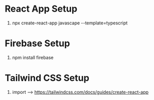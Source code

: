# React App Setup
1. npx create-react-app javascape --template=typescript 

# Firebase Setup
1. npm install firebase

# Tailwind CSS Setup
1. import --> https://tailwindcss.com/docs/guides/create-react-app
